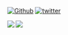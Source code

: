 [![Github](https://img.shields.io/badge/Github-hughnian-181717?style=flat-square&logo=github)](https://github.com/HughNian)
[![twitter](https://img.shields.io/badge/twitter-niansong-1da1f2?style=flat-square&logo=twitter)](https://twitter.com/niansong)

<a href="https://github.com/anuraghazra/github-readme-stats">
  <img align="left" src="https://github-readme-stats.vercel.app/api?username=HughNian&show_icons=true&theme=algolia" />
</a>
<a href="https://github.com/anuraghazra/github-readme-stats">
  <img align="left" src="https://github-readme-stats.vercel.app/api/top-langs/?username=HughNian&theme=algolia" />
</a>